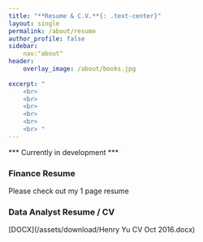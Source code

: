 ```yaml
---
title: "**Resume & C.V.**{: .text-center}"
layout: single
permalink: /about/resume
author_profile: false
sidebar: 
    nav:"about"
header:
    overlay_image: /about/books.jpg
    
excerpt: "
    <br>
    <br>
    <br>
    <br>
    <br>
    <br> "
---
```


*** Currently in development *** 

### Finance Resume
Please check out my 1 page resume 


### Data Analyst Resume / CV 
[DOCX](/assets/download/Henry Yu CV Oct 2016.docx)